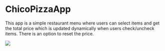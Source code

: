 # ChicoPizzaApp
This app is a simple restaurant menu where users can select items and get the total price which is updated dynamically when users check/uncheck items. There is an option to reset the price.

![](AnimationChicoBurger.gif)
